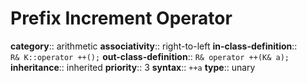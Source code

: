 # Prefix Increment Operator

**category**:: arithmetic
**associativity**:: right-to-left
**in-class-definition**:: `R& K::operator ++();`
**out-class-definition**:: `R& operator ++(K& a);`
**inheritance**:: inherited
**priority**:: 3
**syntax**:: `++a`
**type**:: unary
